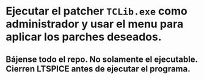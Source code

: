 # Ejecutar el patcher `TCLib.exe` como administrador y usar el menu para aplicar los parches deseados.

## Bájense todo el repo. No solamente el ejecutable. Cierren LTSPICE antes de ejecutar el programa.

